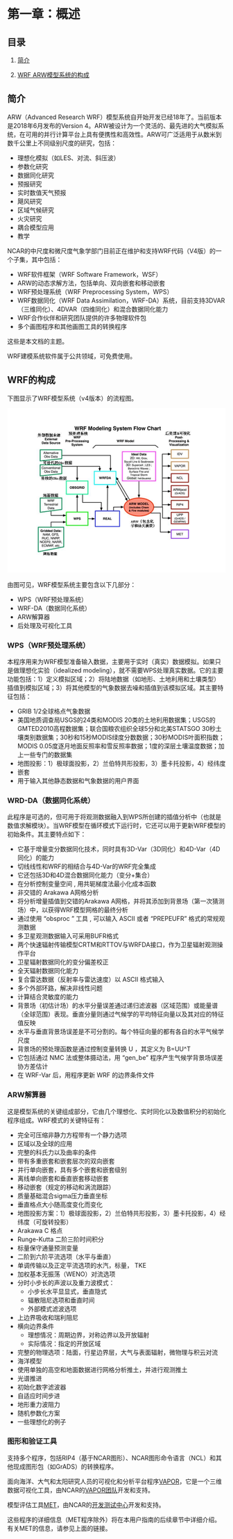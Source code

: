 # 第一章：概述

## 目录

1. [简介](#Introduction)

2. [WRF ARW模型系统的构成](#WRF_Modeling_System)
 
## 简介
<a id=Introduction></a>

ARW（Advanced Research WRF）模型系统自开始开发已经18年了。当前版本是2018年6月发布的Version 4。ARW被设计为一个灵活的、最先进的大气模拟系统，在可用的并行计算平台上具有便携性和高效性。ARW可广泛适用于从数米到数千公里上不同级别尺度的研究，包括：
* 理想化模拟（如LES、对流、斜压波）
* 参数化研究
* 数据同化研究
* 预报研究
* 实时数值天气预报
* 飓风研究
* 区域气候研究
* 火灾研究
* 耦合模型应用
* 教学

NCAR的中尺度和微尺度气象学部门目前正在维护和支持WRF代码（V4版）的一个子集，其中包括：
* WRF软件框架（WRF Software Framework，WSF）
* ARW的动态求解方法，包括单向、双向嵌套和移动嵌套
* WRF预处理系统（WRF Preprocessing System，WPS）
* WRF数据同化（WRF Data Assimilation，WRF-DA）系统，目前支持3DVAR（三维同化）、4DVAR（四维同化）和混合数据同化能力
* WRF合作伙伴和研究团队提供的许多物理软件包
* 多个画图程序和其他画图工具的转换程序

这些是本文档的主题。

WRF建模系统软件属于公共领域，可免费使用。

## WRF的构成
<a id=WRF_Modeling_System></a>

下图显示了WRF模型系统（v4版本）的流程图。

![WRF_Flow_Chart](images/chap1_WRF_Flow_Chart.jpg)  

由图可见，WRF模型系统主要包含以下几部分：
* WPS（WRF预处理系统）
* WRF-DA（数据同化系统）
* ARW解算器
* 后处理及可视化工具

### WPS（WRF预处理系统）

本程序用来为WRF模型准备输入数据，主要用于实时（真实）数据模拟。如果只是做理想化实验（idealized modeling），就不需要WPS处理真实数据。它的主要功能包括：1）定义模拟区域；2）将陆地数据（如地形、土地利用和土壤类型）插值到模拟区域；3）将其他模型的气象数据去噪和插值到该模拟区域。其主要特征包括：
* GRIB 1/2全球格点气象数据
* 美国地质调查局USGS的24类和MODIS 20类的土地利用数据集；USGS的GMTED2010高程数据集；联合国粮农组织全球5分和北美STATSGO 30秒土壤类别数据集；30秒和15秒MODIS绿度分数数据；30秒MODIS叶面积指数；MODIS 0.05度逐月地面反照率和雪反照率数据；1度的深层土壤温度数据；加上一些专门的数据集
* 地图投影：1）极球面投影，2）兰伯特共形投影，3）墨卡托投影，4）经纬度
* 嵌套
* 用于输入其他静态数据和气象数据的用户界面

### WRD-DA（数据同化系统）

此程序是可选的，但可用于将观测数据融入到WPS所创建的插值分析中（也就是数值求解模块）。当WRF模型在循环模式下运行时，它还可以用于更新WRF模型的初始条件。其主要特点如下：
* 它基于增量变分数据同化技术，同时具有3D-Var（3D同化）和4D-Var（4D同化）的能力
* 切线线性和WRF的相结合与4D-Var的WRF完全集成
* 它还包括3D和4D混合数据同化能力（变分+集合）
* 在分析控制变量空间 , 用共轭梯度法最小化成本函数
* 非交错的 Arakawa A网格分析
* 将分析增量插值到交错的Arakawa A网格，并将其添加到背景场（第一次猜测场）中，以获得WRF模型网格的最终分析
* 通过使用 “obsproc ” 工具 , 可以输入 ASCII 或者 “PREPEUFR” 格式的常规观测数据
* 多卫星观测数据输入可采用BUFR格式
* 两个快速辐射传输模型CRTM和RTTOV与WRFDA接口，作为卫星辐射观测操作平台
* 卫星辐射数据同化的变分偏差校正
* 全天辐射数据同化能力
* 复合雷达数据（反射率与雷达速度）以 ASCII 格式输入
* 多个外部环路，解决非线性问题
* 计算结合灵敏度的能力
* 背景场（初估计场）的水平分量误差通过递归滤波器（区域范围）或能量谱（全球范围）表现。垂直分量则通过气候学的平均特征向量以及其对应的特征值反映
* 水平与垂直背景场误差是不可分割的。每个特征向量的都有各自的水平气候学尺度
* 背景场的预处理函数是通过控制变量转换 U ，其定义为 B=UU^T
* 它包括通过 NMC 法或整体摄动法，用 “gen_be” 程序产生气候学背景场误差协方差估计
* 在 WRF-Var 后，用程序更新 WRF 的边界条件文件

### ARW解算器

这是模型系统的关键组成部分，它由几个理想化、实时同化以及数值积分的初始化程序组成。WRF模式的关键特征有：
* 完全可压缩非静力方程带有一个静力选项
* 区域以及全球的应用
* 完整的科氏力以及曲率的条件
* 带有多重嵌套和嵌套层次的双向嵌套
* 并行单向嵌套，具有多个嵌套和嵌套级别
* 离线单向嵌套和垂直嵌套移动嵌套
* 移动嵌套（规定的移动和涡流跟踪）
* 质量基础混合sigma压力垂直坐标
* 垂直格点大小随高度变化而变化
* 地图投影方案：1）极球面投影，2）兰伯特共形投影，3）墨卡托投影，4）经纬度（可旋转投影）
* Arakawa C 格点
* Runge-Kutta 二阶三阶时间积分
* 标量保守通量预测变量
* 二阶到六阶平流选项（水平与垂直）
* 单调传输以及正定平流选项的水汽，标量， TKE
* 加权基本无振荡（WENO）对流选项
* 分时小步长的声波以及重力波模式：
	* 小步长水平显显式，垂直隐式
	* 辐散阻尼选项和垂直时间
	* 外部模式滤波选项
* 上边界吸收和瑞利阻尼
* 横向边界条件
	* 理想情况：周期边界，对称边界以及开放辐射
	* 实际情况：指定的开放区域
* 完整的物理选项：陆面，行星边界层，大气与表面辐射，微物理与积云对流
* 海洋模型
* 使用单独的高空和地面数据进行网格分析推土，并进行观测推土
* 光谱推进
* 初始化数字滤波器
* 自适应时间步进
* 地形重力波阻力
* 随机参数化方案
* 一些理想化的例子

### 图形和验证工具 

支持多个程序，包括RIP4（基于NCAR图形）、NCAR图形命令语言（NCL）和其他现成图形包（如GrADS）的转换程序。

面向海洋、大气和太阳研究人员的可视化和分析平台程序[VAPOR]( http://www.VAPOR.ucar.edu/ )，它是一个三维数据可视化工具，由NCAR的[VAPOR团队](VAPOR@ucar.edu)开发和支持。 

模型评估工具[MET]( http://www.dtcenter.org/MET/users/ )，由NCAR的[开发测试中心](MET_help@ucar.edu)开发和支持。 

这些程序的详细信息（MET程序除外）将在本用户指南的后续章节中详细介绍。有关MET的信息，请参见上面的链接。